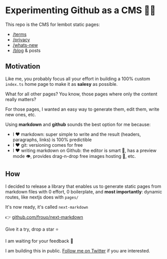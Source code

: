 # Experimenting Github as a CMS 🧑‍🔬

This repo is the CMS for lembot static pages:

- [/terms](https://lembot.com/terms)
- [/privacy](https://lembot.com/privacy)
- [/whats-new](https://lembot.com/whats-new)
- [/blog](https://lembot.com/blog) & posts

## Motivation

Like me, you probably focus all your effort in building a 100% custom `index.ts` home page to make it as **salesy** as possible.

What for all other pages? You know, those pages where only the content really matters?

For those pages, I wanted an easy way to generate them, edit them, write new ones, etc.

Using **markdown** and **github** sounds the best option for me because:

* I ❤️ markdown: super simple to write and the result (headers, paragraphs, links) is 100% predictible
* I ❤️ git: versioning comes for free
* I ❤️ writing markdown on Github: the editor is smart 🧠, has a preview mode 👁️, provides drag-n-drop free images hosting 🌆, etc.

## How

I decided to release a library that enables us to generate static pages from markdown files with 0 effort, 0 boilerplate, and **most importantly**: dynamic routes, like nextjs does with `pages/`

It's now ready, it's called `next-markdown`

👉 [github.com/frouo/next-markdown](https://github.com/frouo/next-markdown)

Give it a try, drop a star ⭐

I am waiting for your feedback 🙏

I am building this in public. [Follow me on Twitter](https://twitter.com/frouo) if you are interested.
